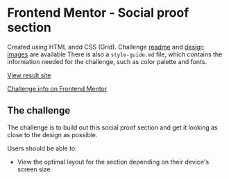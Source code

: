 # Frontend Mentor - Social proof section

Created using HTML andd CSS (Grid).
Challenge [readme](./readme-challenge.md/) and [design images](./design/) are available
There is also a `style-guide.md` file, which contains the information needed for the challenge, such as color palette and fonts.

[View result site](https://srikant-n.github.io/fm-social-proof-section/)

[Challenge info on Frontend Mentor](https://www.frontendmentor.io/challenges/social-proof-section-6e0qTv_bA)

## The challenge

The challenge is to build out this social proof section and get it looking as close to the design as possible.

Users should be able to:

- View the optimal layout for the section depending on their device's screen size
